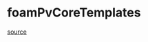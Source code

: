 # foamPvCoreTemplates

[source](github.com/OpenFOAM-jp/OpenFOAM-utilities-tutorials-jp/blob/master/v1906/postProcessing/graphics/PVReaders/foamPv/lnInclude/foamPvCoreTemplates.C/foamPvCoreTemplates.C)



